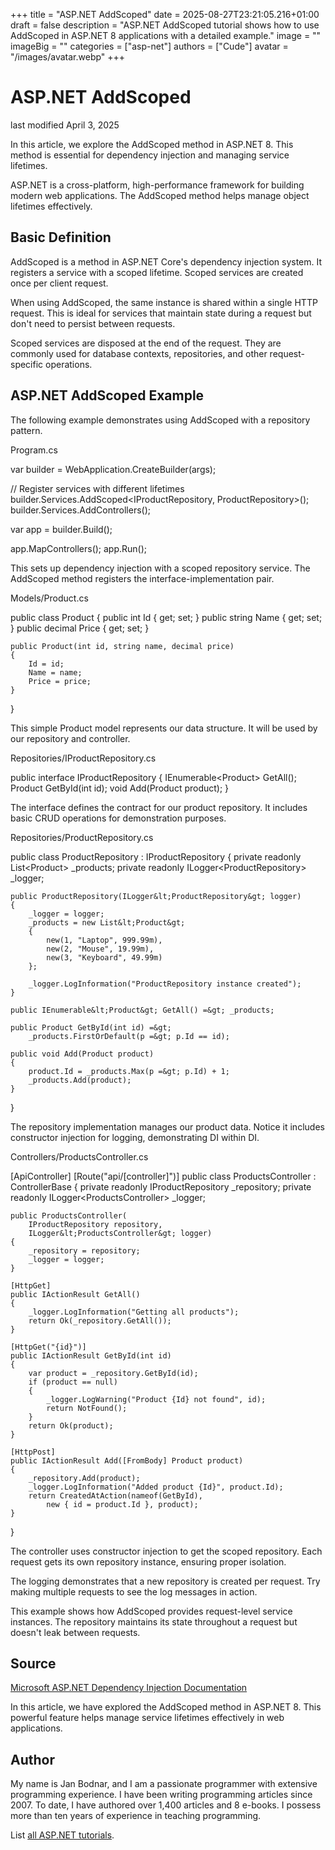 +++
title = "ASP.NET AddScoped"
date = 2025-08-27T23:21:05.216+01:00
draft = false
description = "ASP.NET AddScoped tutorial shows how to use AddScoped in ASP.NET 8 applications with a detailed example."
image = ""
imageBig = ""
categories = ["asp-net"]
authors = ["Cude"]
avatar = "/images/avatar.webp"
+++

# ASP.NET AddScoped

last modified April 3, 2025

In this article, we explore the AddScoped method in ASP.NET 8. This method is
essential for dependency injection and managing service lifetimes.

ASP.NET is a cross-platform, high-performance framework for building modern web
applications. The AddScoped method helps manage object lifetimes effectively.

## Basic Definition

AddScoped is a method in ASP.NET Core's dependency injection system. It registers
a service with a scoped lifetime. Scoped services are created once per client
request.

When using AddScoped, the same instance is shared within a single HTTP request.
This is ideal for services that maintain state during a request but don't need
to persist between requests.

Scoped services are disposed at the end of the request. They are commonly used
for database contexts, repositories, and other request-specific operations.

## ASP.NET AddScoped Example

The following example demonstrates using AddScoped with a repository pattern.

Program.cs
  

var builder = WebApplication.CreateBuilder(args);

// Register services with different lifetimes
builder.Services.AddScoped&lt;IProductRepository, ProductRepository&gt;();
builder.Services.AddControllers();

var app = builder.Build();

app.MapControllers();
app.Run();

This sets up dependency injection with a scoped repository service. The
AddScoped method registers the interface-implementation pair.

Models/Product.cs
  

public class Product
{
    public int Id { get; set; }
    public string Name { get; set; }
    public decimal Price { get; set; }
    
    public Product(int id, string name, decimal price)
    {
        Id = id;
        Name = name;
        Price = price;
    }
}

This simple Product model represents our data structure. It will be used by our
repository and controller.

Repositories/IProductRepository.cs
  

public interface IProductRepository
{
    IEnumerable&lt;Product&gt; GetAll();
    Product GetById(int id);
    void Add(Product product);
}

The interface defines the contract for our product repository. It includes basic
CRUD operations for demonstration purposes.

Repositories/ProductRepository.cs
  

public class ProductRepository : IProductRepository
{
    private readonly List&lt;Product&gt; _products;
    private readonly ILogger&lt;ProductRepository&gt; _logger;

    public ProductRepository(ILogger&lt;ProductRepository&gt; logger)
    {
        _logger = logger;
        _products = new List&lt;Product&gt;
        {
            new(1, "Laptop", 999.99m),
            new(2, "Mouse", 19.99m),
            new(3, "Keyboard", 49.99m)
        };
        
        _logger.LogInformation("ProductRepository instance created");
    }

    public IEnumerable&lt;Product&gt; GetAll() =&gt; _products;

    public Product GetById(int id) =&gt; 
        _products.FirstOrDefault(p =&gt; p.Id == id);

    public void Add(Product product)
    {
        product.Id = _products.Max(p =&gt; p.Id) + 1;
        _products.Add(product);
    }
}

The repository implementation manages our product data. Notice it includes
constructor injection for logging, demonstrating DI within DI.

Controllers/ProductsController.cs
  

[ApiController]
[Route("api/[controller]")]
public class ProductsController : ControllerBase
{
    private readonly IProductRepository _repository;
    private readonly ILogger&lt;ProductsController&gt; _logger;

    public ProductsController(
        IProductRepository repository,
        ILogger&lt;ProductsController&gt; logger)
    {
        _repository = repository;
        _logger = logger;
    }

    [HttpGet]
    public IActionResult GetAll()
    {
        _logger.LogInformation("Getting all products");
        return Ok(_repository.GetAll());
    }

    [HttpGet("{id}")]
    public IActionResult GetById(int id)
    {
        var product = _repository.GetById(id);
        if (product == null)
        {
            _logger.LogWarning("Product {Id} not found", id);
            return NotFound();
        }
        return Ok(product);
    }

    [HttpPost]
    public IActionResult Add([FromBody] Product product)
    {
        _repository.Add(product);
        _logger.LogInformation("Added product {Id}", product.Id);
        return CreatedAtAction(nameof(GetById), 
            new { id = product.Id }, product);
    }
}

The controller uses constructor injection to get the scoped repository. Each
request gets its own repository instance, ensuring proper isolation.

The logging demonstrates that a new repository is created per request. Try making
multiple requests to see the log messages in action.

This example shows how AddScoped provides request-level service instances. The
repository maintains its state throughout a request but doesn't leak between
requests.

## Source

[Microsoft ASP.NET Dependency Injection Documentation](https://learn.microsoft.com/en-us/aspnet/core/fundamentals/dependency-injection?view=aspnetcore-8.0)

In this article, we have explored the AddScoped method in ASP.NET 8. This
powerful feature helps manage service lifetimes effectively in web applications.

## Author

My name is Jan Bodnar, and I am a passionate programmer with extensive
programming experience. I have been writing programming articles since 2007.
To date, I have authored over 1,400 articles and 8 e-books. I possess more
than ten years of experience in teaching programming.

List [all ASP.NET tutorials](/all/#asp-net).